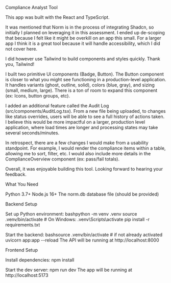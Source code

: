 Compliance Analyst Tool

This app was built with the React and TypeScript. 

It was mentioned that Norm is in the process of integrating Shadcn, so initially I planned on leveraging it in this assessment. I ended up de-scoping that because I felt like it might be overkill on an app this small. For a larger app I think it is a great tool because it will handle accessibility, which I did not cover here.

I did however use Tailwind to build components and styles quickly. Thank you, Tailwind!

I built two primitive UI components (Badge, Button). The Button component is closer to what you might see functioning in a production-level application. It handles variants (ghost, outline, solid), colors (blue, gray), and sizing (small, medium, large). There is a ton of room to expand this component (ex: Icons, button groups, etc).

I added an additional feature called the Audit Log (src/components/AuditLog.tsx). From a new file being uploaded, to changes like status overrides, users will be able to see a full history of actions taken. I believe this would be more impactful on a larger, production level application, where load times are longer and processing states may take several seconds/minutes. 

In retrospect, there are a few changes I would make from a usability standpoint. For example, I would render the compliance items within a table, allowing me to sort, filter, etc. I would also include more details in the ComplianceOverview component (ex: pass/fail totals). 

Overall, it was enjoyable building this tool. Looking forward to hearing your feedback.


What You Need

Python 3.7+
Node.js 16+
The norm.db database file (should be provided)

Backend Setup

Set up Python environment:
bashpython -m venv .venv
source .venv/bin/activate  # On Windows: .venv\Scripts\activate
pip install -r requirements.txt

Start the backend:
bashsource .venv/bin/activate  # if not already activated
uvicorn app:app --reload
The API will be running at http://localhost:8000

Frontend Setup

Install dependencies:
npm install

Start the dev server:
npm run dev
The app will be running at http://localhost:5173
